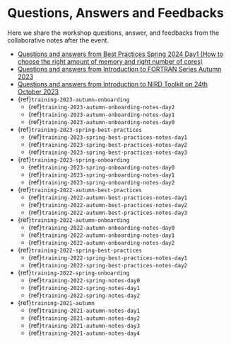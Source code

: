 # Questions, Answers and Feedbacks

Here we share the workshop questions, answer, and feedbacks from the collaborative 
notes after the event.
- [Questions and answers from Best Practices Spring 2024 Day1 (How to choose the right amount of memory and right number of cores)](https://md.sigma2.no/qanda-archive-best-practices-spring2024)
- [Questions and answers from Introduction to FORTRAN Series Autumn 2023](https://md.sigma2.no/YQjft6kvR5SUolKJtm3QOA)
- [Questions and answers from Introduction to NIRD Toolkit on 24th October 2023](https://md.sigma2.no/introduction-to-nird-toolkit)
- {ref}`training-2023-autumn-onboarding`
  - {ref}`training-2023-autumn-onboarding-notes-day2`
  - {ref}`training-2023-autumn-onboarding-notes-day1`
  - {ref}`training-2023-autumn-onboarding-notes-day0`
- {ref}`training-2023-spring-best-practices`
  - {ref}`training-2023-spring-best-practices-notes-day1`
  - {ref}`training-2023-spring-best-practices-notes-day2`
  - {ref}`training-2023-spring-best-practices-notes-day3`
- {ref}`training-2023-spring-onboarding`
  - {ref}`training-2023-spring-onboarding-notes-day0`
  - {ref}`training-2023-spring-onboarding-notes-day1`
  - {ref}`training-2023-spring-onboarding-notes-day2`
- {ref}`training-2022-autumn-best-practices`
  - {ref}`training-2022-autumn-best-practices-notes-day1`
  - {ref}`training-2022-autumn-best-practices-notes-day2`
  - {ref}`training-2022-autumn-best-practices-notes-day3`
- {ref}`training-2022-autumn-onboarding`
  - {ref}`training-2022-autumn-onboarding-notes-day0`
  - {ref}`training-2022-autumn-onboarding-notes-day1`
  - {ref}`training-2022-autumn-onboarding-notes-day2`
- {ref}`training-2022-spring-best-practices`
  - {ref}`training-2022-spring-best-practices-notes-day1`
  - {ref}`training-2022-spring-best-practices-notes-day2`
- {ref}`training-2022-spring-onboarding`
  - {ref}`training-2022-spring-notes-day0`
  - {ref}`training-2022-spring-notes-day1`
  - {ref}`training-2022-spring-notes-day2`
- {ref}`training-2021-autumn`
  - {ref}`training-2021-autumn-notes-day1`
  - {ref}`training-2021-autumn-notes-day2`
  - {ref}`training-2021-autumn-notes-day3`
  - {ref}`training-2021-autumn-notes-day4`



